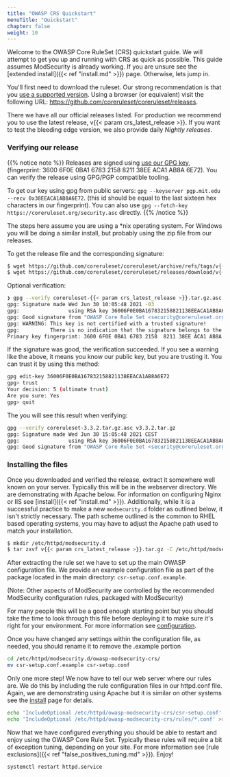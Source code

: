 ```yaml
---
title: "OWASP CRS Quickstart"
menuTitle: "Quickstart"
chapter: false
weight: 10
---
```


Welcome to the OWASP Core RuleSet (CRS) quickstart guide. We will
attempt to get you up and running with CRS as quick as possible. This
guide assumes ModSecurity is already working. If you are unsure see the
[extended install]({{< ref "install.md" >}}) page. Otherwise, lets jump in.

You'll first need to download the ruleset. Our strong recommendation is that you [use a supported version](https://github.com/coreruleset/coreruleset/security/policy). Using a browser (or
equivalent) visit the following URL: https://github.com/coreruleset/coreruleset/releases.

There we have all our official releases listed. For production we recommend you to use the latest release, v{{< param crs_latest_release >}}. If you want to test the bleeding edge version, we also provide daily _Nightly releases_.

### Verifying our release

{{% notice note %}}
Releases are signed using [use our GPG key](https://coreruleset.org/security.asc), (fingerprint: 3600 6F0E 0BA1 6783 2158 8211 38EE ACA1 AB8A 6E72). You can verify the release using GPG/PGP compatible tooling.

To get our key using gpg from public servers: `gpg --keyserver pgp.mit.edu --recv 0x38EEACA1AB8A6E72`. (this id should be equal to the last sixteen hex characters in our fingerprint).
You can also use `gpg --fetch-key https://coreruleset.org/security.asc` directly.
{{% /notice %}}

The steps here assume you are using a *nix operating system. For Windows you will be doing a similar install, but probably using the zip file from our releases.

To get the release file and the corresponding signature:

```bash
$ wget https://github.com/coreruleset/coreruleset/archive/refs/tags/v{{< param crs_latest_release >}}.tar.gz
$ wget https://github.com/coreruleset/coreruleset/releases/download/v{{< param crs_latest_release >}}/coreruleset-{{< param crs_latest_release >}}.tar.gz.asc
```

Optional verification:
```bash
❯ gpg --verify coreruleset-{{< param crs_latest_release >}}.tar.gz.asc v{{< param crs_latest_release >}}.tar.gz
gpg: Signature made Wed Jun 30 10:05:48 2021 -03
gpg:                using RSA key 36006F0E0BA167832158821138EEACA1AB8A6E72
gpg: Good signature from "OWASP Core Rule Set <security@coreruleset.org>" [unknown]
gpg: WARNING: This key is not certified with a trusted signature!
gpg:          There is no indication that the signature belongs to the owner.
Primary key fingerprint: 3600 6F0E 0BA1 6783 2158  8211 38EE ACA1 AB8A 6E72
```

If the signature was good, the verification succeeded. If you see a warning like the above, it means you know our public key, but you are trusting it. You can trust it by using this method:

```bash
gpg edit-key 36006F0E0BA167832158821138EEACA1AB8A6E72
gpg> trust
Your decision: 5 (ultimate trust)
Are you sure: Yes
gpg> quit
```

The you will see this result when verifying:
```bash
gpg --verify coreruleset-3.3.2.tar.gz.asc v3.3.2.tar.gz
gpg: Signature made Wed Jun 30 15:05:48 2021 CEST
gpg:                using RSA key 36006F0E0BA167832158821138EEACA1AB8A6E72
gpg: Good signature from "OWASP Core Rule Set <security@coreruleset.org>" [ultimate]
```

### Installing the files

Once you downloaded and verified the release, extract it somewhere well known on your server.
Typically this will be in the webserver directory. We are demonstrating
with Apache below. For information on configuring Nginx or IIS see
[install]({{< ref "install.md" >}}). Additionally, while it is a
successful practice to make a new `modsecurity.d` folder as outlined
below, it isn't strictly necessary. The path scheme outlined is the
common to RHEL based operating systems, you may have to adjust the
Apache path used to match your installation.

```bash
$ mkdir /etc/httpd/modsecurity.d
$ tar zxvf v{{< param crs_latest_release >}}.tar.gz -C /etc/httpd/modsecurity.d/owasp-modsecurity-crs
```

After extracting the rule set we have to set up the main OWASP
configuration file. We provide an example configuration file as part of
the package located in the main directory: `csr-setup.conf.example`.

(Note: Other aspects of ModSecurity are controlled by the
recommended ModSecurity configuration rules, packaged with ModSecurity)

For many people
this will be a good enough starting point but you should take the time
to look through this file before deploying it to make sure it's right
for your environment. For more information see [configuration](configuration.md).

Once you have changed any settings within the configuration file, as
needed, you should rename it to remove the .example portion

```bash
cd /etc/httpd/modsecurity.d/owasp-modsecurity-crs/
mv csr-setup.conf.example csr-setup.conf
```

Only one more step! We now have to tell our web server where our rules
are. We do this by including the rule configuration files in our
httpd.conf file. Again, we are demonstrating using Apache but it is
similar on other systems see the [install](install.md) page for details.

```bash
echo 'IncludeOptional /etc/httpd/owasp-modsecurity-crs/csr-setup.conf' >> /etc/httpd/conf/httpd.conf
echo 'IncludeOptional /etc/httpd/owasp-modsecurity-crs/rules/*.conf' >> /etc/httpd/conf/httpd.conf
```

Now that we have configured everything you should be able to restart and
enjoy using the OWASP Core Rule Set. Typically these rules will require
a bit of exception tuning, depending on your site. For more information
see [rule exclusions]({{< ref "false_positives_tuning.md" >}}). Enjoy!

```bash
systemctl restart httpd.service
```
